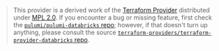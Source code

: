 > This provider is a derived work of the [Terraform Provider](https://github.com/terraform-providers/terraform-provider-databricks)
> distributed under [MPL 2.0](https://www.mozilla.org/en-US/MPL/2.0/). If you encounter a bug or missing feature,
> first check the [`pulumi/pulumi-databricks` repo](https://github.com/pulumi/pulumi-databricks/issues); however, if that doesn't turn up anything,
> please consult the source [`terraform-providers/terraform-provider-databricks` repo](https://github.com/terraform-providers/terraform-provider-databricks/issues).
